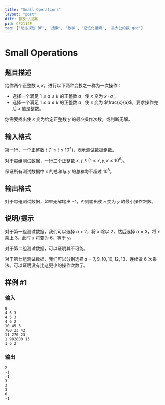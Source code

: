 ```yaml
---
title: "Small Operations"
layout: "post"
diff: 普及+/提高
pid: CF2114F
tag: ['动态规划 DP', '搜索', '数学', '记忆化搜索', '最大公约数 gcd']
---
```


# Small Operations

## 题目描述

给你两个正整数 $x,k$。进行以下两种变换之一称为一次操作：
- 选择一个满足 $1 \le a \le k$ 的正整数 $a$，使 $x$ 变为 $x\cdot a$；
- 选择一个满足 $1 \le a \le k$ 的正整数 $a$，使 $x$ 变为 $\frac{x}{a}$，要求操作完后 $x$ 值是整数。

你需要找出使 $x$ 变为给定正整数 $y$ 的最小操作次数，或判断无解。

## 输入格式

第一行，一个正整数 $t\ (1 \le t \le {10}^4)$，表示测试数据组数。

对于每组测试数据，一行三个正整数 $x,y,k\ (1 \le x,y,k \le {10}^6)$。

保证所有测试数据中 $x$ 的总和与 $y$ 的总和均不超过 ${10}^8$。

## 输出格式

对于每组测试数据，如果无解输出 $-1$，否则输出使 $x$ 变为 $y$ 的最小操作次数。

## 说明/提示

对于第一组测试数据，我们可以选择 $a=2$，将 $x$ 除以 $2$，然后选择 $a=3$，将 $x$ 乘上 $3$，此时 $x$ 将变为 $6$，等于 $y$。

对于第二组测试数据，可以证明其不可能。

对于第七组测试数据，我们可以分别选择 $a=7,9,10,10,12,13$，连续做 $6$ 次乘法。可以证明没有比这更少的操作次数了。

## 样例 #1

### 输入

```
8
4 6 3
4 5 3
4 6 2
10 45 3
780 23 42
11 270 23
1 982800 13
1 6 2
```

### 输出

```
2
-1
-1
3
3
3
6
-1
```

